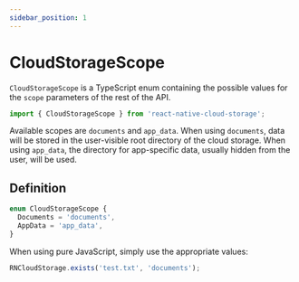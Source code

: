 ```yaml
---
sidebar_position: 1
---
```


# CloudStorageScope

`CloudStorageScope` is a TypeScript enum containing the possible values for the `scope` parameters of the rest of the API.

```ts
import { CloudStorageScope } from 'react-native-cloud-storage';
```

Available scopes are `documents` and `app_data`. When using `documents`, data will be stored in the user-visible root directory of the cloud storage. When using `app_data`, the directory for app-specific data, usually hidden from the user, will be used.

## Definition

```ts
enum CloudStorageScope {
  Documents = 'documents',
  AppData = 'app_data',
}
```

When using pure JavaScript, simply use the appropriate values:

```js
RNCloudStorage.exists('test.txt', 'documents');
```
